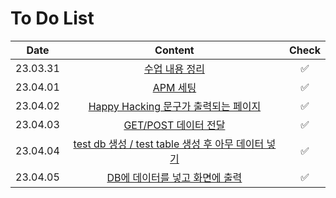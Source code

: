 # To Do List


|Date|Content|Check|
|:------:|:---:|:---:|
|23.03.31|[수업 내용 정리](https://github.com/yws-318/Penetration-Testing/blob/main/Master%20Plan/Week%201/%EC%88%98%EC%97%85%EC%A0%95%EB%A6%AC.md)|✅|
|23.04.01|[APM 세팅](https://github.com/yws-318/Penetration-Testing/blob/main/Master%20Plan/Week%201/APM%20%EC%84%B8%ED%8C%85.md)|✅|
|23.04.02|[Happy Hacking 문구가 출력되는 페이지](https://github.com/yws-318/Penetration-Testing/blob/main/Master%20Plan/Week%201/Happy%20Hacking.md)|✅|
|23.04.03|[GET/POST 데이터 전달](https://github.com/yws-318/Penetration-Testing/blob/main/Master%20Plan/Week%201/POST%2CGET%20method.md)|✅|
|23.04.04|[test db 생성 / test table 생성 후 아무 데이터 넣기](https://github.com/yws-318/Penetration-Testing/blob/main/Master%20Plan/Week%201/test%20db%2C%20test%20table.md)|✅|
|23.04.05|[DB에 데이터를 넣고 화면에 출력](https://github.com/yws-318/Penetration-Testing/blob/main/Master%20Plan/Week%201/DB%EB%8D%B0%EC%9D%B4%ED%84%B0%20%ED%99%94%EB%A9%B4%20%EC%B6%9C%EB%A0%A5.md)|✅|

